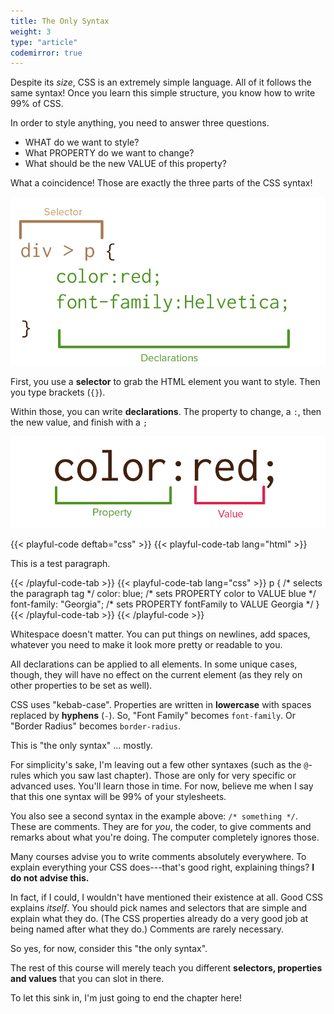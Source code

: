 ```yaml
---
title: The Only Syntax
weight: 3
type: "article"
codemirror: true
---
```


Despite its _size_, CSS is an extremely simple language. All of it follows the same syntax! Once you learn this simple structure, you know how to write 99% of CSS.

In order to style anything, you need to answer three questions.

* WHAT do we want to style?
* What PROPERTY do we want to change?
* What should be the new VALUE of this property?

What a coincidence! Those are exactly the three parts of the CSS syntax!

![How to style something with CSS.](css_selectors_declarations.webp)

First, you use a **selector** to grab the HTML element you want to style. Then you type brackets (`{}`).

Within those, you can write **declarations**. The property to change, a `:`, then the new value, and finish with a `;`

![The two parts of a declaration (property and value).](css_properties_values.webp)

{{< playful-code deftab="css" >}}
{{< playful-code-tab lang="html" >}}
<p>This is a test paragraph.</p>
{{< /playful-code-tab >}}
{{< playful-code-tab lang="css" >}}
p { /* selects the paragraph tag */
  color: blue; /* sets PROPERTY color to VALUE blue */
  font-family: "Georgia"; /* sets PROPERTY fontFamily to VALUE Georgia */
}
{{< /playful-code-tab >}}
{{< /playful-code >}}

Whitespace doesn't matter. You can put things on newlines, add spaces, whatever you need to make it look more pretty or readable to you.

All declarations can be applied to all elements. In some unique cases, though, they will have no effect on the current element (as they rely on other properties to be set as well).

CSS uses "kebab-case". Properties are written in **lowercase** with spaces replaced by **hyphens** (`-`). So, "Font Family" becomes `font-family`. Or "Border Radius" becomes `border-radius`.

This is "the only syntax" ... mostly. 

For simplicity's sake, I'm leaving out a few other syntaxes (such as the `@`-rules which you saw last chapter). Those are only for very specific or advanced uses. You'll learn those in time. For now, believe me when I say that this one syntax will be 99% of your stylesheets.

You also see a second syntax in the example above: `/* something */`. These are comments. They are for _you_, the coder, to give comments and remarks about what you're doing. The computer completely ignores those.

Many courses advise you to write comments absolutely everywhere. To explain everything your CSS does---that's good right, explaining things? **I do not advise this.** 

In fact, if I could, I wouldn't have mentioned their existence at all. Good CSS explains _itself_. You should pick names and selectors that are simple and explain what they do. (The CSS properties already do a very good job at being named after what they do.) Comments are rarely necessary.

So yes, for now, consider this "the only syntax".

The rest of this course will merely teach you different **selectors, properties and values** that you can slot in there.

To let this sink in, I'm just going to end the chapter here!